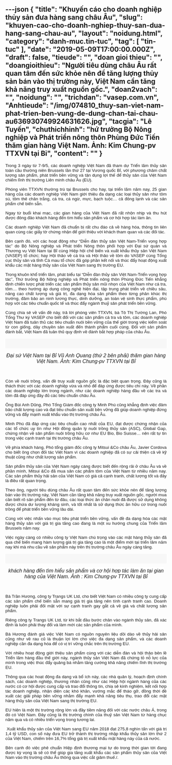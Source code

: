 ---json
{
    "title": "Khuyến cáo cho doanh nghiệp thủy sản đưa hàng sang châu Âu",
    "slug": "khuyen-cao-cho-doanh-nghiep-thuy-san-dua-hang-sang-chau-au",
    "layout": "noidung.html",
    "category": "danh-muc.tin-tuc",
    "tag": [
        "tin-tuc"
    ],
    "date": "2019-05-09T17:00:00.000Z",
    "draft": false,
    "tieude": "",
    "doan gioi thieu": "",
    "doangioithieu": "Người tiêu dùng châu Âu rất quan tâm đến sức khỏe nên để tăng lượng thủy sản bán vào thị trường này, Việt Nam cần tăng khả năng truy xuất nguồn gốc.",
    "doan2vach": "",
    "noidung": "",
    "trichdan": "vasep.com.vn",
    "Anhtieude": "/img/074810_thuy-san-viet-nam-phat-trien-ben-vung-de-dung-chan-tai-chau-au636930749924631626.jpg",
    "tacgia": "Lê Tuyến",
    "chuthichhinh": "hứ trưởng Bộ Nông nghiệp và Phát triển nông thôn Phùng Đức Tiến thăm gian hàng Việt Nam. Ảnh: Kim Chung-pv TTXVN tại Bỉ",
    "__content__": ""
}
---
<p style="margin-left:0in; margin-right:0in; text-align:justify"><span style="font-size:13px"><span style="color:#1b1b1b"><span style="font-family:Arial"><span style="background-color:#ffffff"><span style="font-size:10pt">Trong 3 ng&agrave;y từ 7-9/5, c&aacute;c doanh nghiệp Việt Nam đ&atilde; tham dự Triển l&atilde;m thủy sản to&agrave;n cầu thường ni&ecirc;n Brussels lần thứ 27 tại Vương quốc Bỉ, với phương ch&acirc;m chất lượng sản phẩm, ph&aacute;t triển bền vững v&agrave; tận dụng lợi thế để thủy sản của Việt Nam chiếm lĩnh thị trường Li&ecirc;n minh ch&acirc;u &Acirc;u (EU).</span></span></span></span></span></p>

<p style="margin-left:0in; margin-right:0in; text-align:justify"><span style="font-size:13px"><span style="color:#1b1b1b"><span style="font-family:Arial"><span style="background-color:#ffffff"><span style="font-size:10pt">Ph&oacute;ng vi&ecirc;n TTXVN thường tr&uacute; tại Brussels cho hay, tại triển l&atilde;m năm nay, 25 gian h&agrave;ng của c&aacute;c doanh nghiệp Việt Nam giới thiệu đa dạng c&aacute;c loại thủy sản như t&ocirc;m s&uacute;, t&ocirc;m thẻ ch&acirc;n trắng, c&aacute; tra, c&aacute; ngừ, mực, bạch tuộc&hellip; cả đ&ocirc;ng lạnh v&agrave; c&aacute;c sản phẩm chế biến sẵn.</span></span></span></span></span></p>

<p style="margin-left:0in; margin-right:0in; text-align:justify"><span style="font-size:13px"><span style="color:#1b1b1b"><span style="font-family:Arial"><span style="background-color:#ffffff"><span style="font-size:10pt">Ngay từ buổi khai mạc, c&aacute;c gian h&agrave;ng của Việt Nam đ&atilde; rất nhộn nhịp v&agrave; thu h&uacute;t được đ&ocirc;ng đảo kh&aacute;ch h&agrave;ng đến t&igrave;m hiểu sản phẩm v&agrave; cơ hội hợp t&aacute;c l&agrave;m ăn.</span></span></span></span></span></p>

<p style="margin-left:0in; margin-right:0in; text-align:justify"><span style="font-size:13px"><span style="color:#1b1b1b"><span style="font-family:Arial"><span style="background-color:#ffffff"><span style="font-size:10pt">C&aacute;c doanh nghiệp Việt Nam đ&atilde; chuẩn bị rất chu đ&aacute;o cả về h&agrave;ng h&oacute;a, th&ocirc;ng tin li&ecirc;n quan c&ugrave;ng c&aacute;c giấy tờ chứng nhận để giới thiệu với kh&aacute;ch tham quan v&agrave; c&aacute;c đối t&aacute;c.</span></span></span></span></span></p>

<p style="margin-left:0in; margin-right:0in; text-align:justify"><span style="font-size:13px"><span style="color:#1b1b1b"><span style="font-family:Arial"><span style="background-color:#ffffff"><span style="font-size:10pt">B&ecirc;n cạnh đ&oacute;, với c&aacute;c hoạt động như &ldquo;Diễn đ&agrave;n thủy sản Việt Nam-Triển vọng hợp t&aacute;c&rdquo; do Bộ N&ocirc;ng nghiệp v&agrave; Ph&aacute;t triển N&ocirc;ng th&ocirc;n phối hợp với Đại sứ qu&aacute;n v&agrave; Thương vụ Việt Nam tại Bỉ c&ugrave;ng Hiệp hội chế biến v&agrave; xuất khẩu thủy sản Việt Nam (VASEP) tổ chức; hay Hội thảo về c&aacute; tra v&agrave; Hội thảo về t&ocirc;m do VASEP c&ugrave;ng Tổng cục thủy sản v&agrave; tỉnh C&agrave; mau tổ chức đ&atilde; g&oacute;p phần kết nối v&agrave; th&uacute;c đẩy hoạt động xuất khẩu c&aacute;c mặt h&agrave;ng thủy sản của Việt Nam sang thị trường EU.</span></span></span></span></span></p>

<p style="margin-left:0in; margin-right:0in; text-align:justify"><span style="font-size:13px"><span style="color:#1b1b1b"><span style="font-family:Arial"><span style="background-color:#ffffff"><span style="font-size:10pt">Trong khu&ocirc;n khổ triển l&atilde;m, ph&aacute;t biểu tại &ldquo;Diễn đ&agrave;n thủy sản Việt Nam-Triển vọng hợp t&aacute;c&rdquo;, Thứ trưởng Bộ N&ocirc;ng nghiệp v&agrave; Ph&aacute;t triển n&ocirc;ng th&ocirc;n Ph&ugrave;ng Đức Tiến khẳng định chiến lược ph&aacute;t triển c&aacute;c sản phẩm thủy sản mũi nhọn của Việt Nam như c&aacute; tra, t&ocirc;m&hellip; theo hướng &aacute;p dụng c&ocirc;ng nghệ hiện đại, tập trung ph&aacute;t tri&ecirc;̉n về chi&ecirc;̀u s&acirc;u, n&acirc;ng cao ch&acirc;́t lượng v&agrave; gi&aacute; trị, đa dạng h&oacute;a sản ph&acirc;̉m theo từng ph&acirc;n kh&uacute;c thị trường, đảm bảo an ninh lương thực, dinh dưỡng, an to&agrave;n vệ sinh thực phẩm, ph&ugrave; hợp với c&aacute;c ti&ecirc;u chuẩn quốc tế v&agrave; th&uacute;c đẩy ng&agrave;nh thuỷ sản ph&aacute;t triển bền vững.</span></span></span></span></span></p>

<p style="margin-left:0in; margin-right:0in; text-align:justify"><span style="font-size:13px"><span style="color:#1b1b1b"><span style="font-family:Arial"><span style="background-color:#ffffff"><span style="font-size:10pt">C&ugrave;ng chia sẻ về vấn đề n&agrave;y, trả lời ph&oacute;ng vi&ecirc;n TTXVN, b&agrave; T&ocirc; Thị Tường Lan, Ph&oacute; Tổng Thư k&yacute; VASEP cho biết đối với c&aacute;c sản phẩm c&aacute; tra v&agrave; t&ocirc;m, c&aacute;c doanh nghiệp Việt Nam đ&atilde; tu&acirc;n thủ c&aacute;c ti&ecirc;u chuẩn nu&ocirc;i bền vững của thế giới trong việc kiểm so&aacute;t từ con giống, d&acirc;y chuyền sản xuất đến th&agrave;nh phẩm cuối c&ugrave;ng. Đối với sản phẩm đ&aacute;nh bắt, Việt Nam đ&atilde; tu&acirc;n thủ quy định về đ&aacute;nh bắt hợp ph&aacute;p của ch&acirc;u &Acirc;u.</span></span></span></span></span></p>

<p style="margin-left:0px; margin-right:0px; text-align:justify"><span style="font-size:16px"><span style="color:#1b1b1b"><span style="background-color:#ffffff"><span style="font-family:Arial,sans-serif"><img alt="" src="https://image.bnews.vn/MediaUpload/Content/2019/05/08/074810_thuy-san-viet-nam-phat-trien-ben-vung-de-dung-chan-tai-chau-au.jpg" style="background:#f7f7f7; border:0px; box-sizing:border-box; display:block; margin-left:auto; margin-right:auto; padding:15px; text-align:center !important; vertical-align:middle" /></span></span></span></span></p>

<p style="margin-left:0px; margin-right:0px; text-align:center"><span style="font-size:16px"><span style="color:#1b1b1b"><span style="background-color:#ffffff"><span style="font-family:Arial,sans-serif"><em>Đại sứ Việt Nam tại Bỉ Vũ Anh Quang (thứ 2 b&ecirc;n phải) thăm gian h&agrave;ng Việt Nam. Ảnh: Kim Chung-pv TTXVN tại Bỉ</em></span></span></span></span></p>

<p style="margin-left:0in; margin-right:0in; text-align:justify">&nbsp;</p>

<p style="margin-left:0in; margin-right:0in; text-align:justify"><span style="font-size:13px"><span style="color:#1b1b1b"><span style="font-family:Arial"><span style="background-color:#ffffff"><span style="font-size:10pt">C&ograve;n về nu&ocirc;i trồng, vấn đề truy xuất nguồn gốc l&agrave; đặc biệt quan trọng. Đ&acirc;y cũng l&agrave; th&aacute;ch thức với c&aacute;c doanh nghiệp vừa v&agrave; nhỏ để đ&aacute;p ứng được ti&ecirc;u ch&iacute; n&agrave;y. Về phần c&aacute;c doanh nghiệp lớn trong ng&agrave;nh, như c&aacute;c doanh nghiệp h&agrave;ng đầu về c&aacute;c tra v&agrave; t&ocirc;m đ&atilde; đ&aacute;p ứng đầy đủ c&aacute;c ti&ecirc;u chuẩn ch&acirc;u &Acirc;u.</span></span></span></span></span></p>

<p style="margin-left:0in; margin-right:0in; text-align:justify"><span style="font-size:13px"><span style="color:#1b1b1b"><span style="font-family:Arial"><span style="background-color:#ffffff"><span style="font-size:10pt">&Ocirc;ng B&ugrave;i Anh Dũng, Ph&oacute; Tổng Gi&aacute;m đốc c&ocirc;ng ty Minh Ph&uacute; cũng khẳng định việc đảm bảo chất lượng cao v&agrave; đạt ti&ecirc;u chuẩn sản xuất bền vững đ&atilde; gi&uacute;p doanh nghiệp đứng vững v&agrave; đẩy mạnh xuất khẩu v&agrave;o thị trường ch&acirc;u &Acirc;u.</span></span></span></span></span></p>

<p style="margin-left:0in; margin-right:0in; text-align:justify"><span style="font-size:13px"><span style="color:#1b1b1b"><span style="font-family:Arial"><span style="background-color:#ffffff"><span style="font-size:10pt">Minh Ph&uacute; đ&atilde; đ&aacute;p ứng c&aacute;c ti&ecirc;u chuẩn cao nhất của EU, đạt được chứng nhận của c&aacute;c tổ chức uy t&iacute;n như Hội đồng quản l&yacute; nu&ocirc;i trồng thủy sản (ASC), Global Gap, chứng nhận về sản phẩm nu&ocirc;i trồng hữu cơ như EU Bio, Bio Suisse&hellip; n&ecirc;n rất tự tin trong việc cạnh tranh tại thị trường ch&acirc;u &Acirc;u.</span></span></span></span></span></p>

<p style="margin-left:0in; margin-right:0in; text-align:justify"><span style="font-size:13px"><span style="color:#1b1b1b"><span style="font-family:Arial"><span style="background-color:#ffffff"><span style="font-size:10pt">Về ph&iacute;a kh&aacute;ch h&agrave;ng, Ph&oacute; tổng gi&aacute;m đốc c&ocirc;ng ty Mitsui &amp;Co ch&acirc;u &Acirc;u, Javier Cordova cho biết &ocirc;ng chọn đối t&aacute;c Việt Nam v&igrave; c&aacute;c doanh nghiệp đ&atilde; c&oacute; sự cải thiện cả về kỹ thuật cũng như chất lượng sản phẩm.</span></span></span></span></span></p>

<p style="margin-left:0in; margin-right:0in; text-align:justify"><span style="font-size:13px"><span style="color:#1b1b1b"><span style="font-family:Arial"><span style="background-color:#ffffff"><span style="font-size:10pt">Sản phẩm thủy sản của Việt Nam ng&agrave;y c&agrave;ng được biết đến rộng r&atilde;i ở ch&acirc;u &Acirc;u v&agrave; về phần m&igrave;nh, Mitsui &amp;Co đ&atilde; mua sản c&aacute;c phẩm t&ocirc;m của Việt Nam từ nhiều năm nay. C&aacute;c sản phẩm thủy hải sản của Việt Nam c&oacute; gi&aacute; cả cạnh tranh, chất lượng tốt v&agrave; đ&acirc;y l&agrave; điều rất quan trọng.</span></span></span></span></span></p>

<p style="margin-left:0in; margin-right:0in; text-align:justify"><span style="font-size:13px"><span style="color:#1b1b1b"><span style="font-family:Arial"><span style="background-color:#ffffff"><span style="font-size:10pt">Theo &ocirc;ng, người ti&ecirc;u d&ugrave;ng ch&acirc;u &Acirc;u rất quan t&acirc;m đến sức khỏe n&ecirc;n để tăng lượng b&aacute;n v&agrave;o thị trường n&agrave;y, Việt Nam cần tăng khả năng truy xuất nguồn gốc, người mua cần biết r&otilde; sản phẩm đến từ đ&acirc;u, c&aacute;c loại thức ăn chăn nu&ocirc;i đ&atilde; được sử dụng kh&ocirc;ng được chứa dư lượng kh&aacute;ng sinh, v&agrave; tốt nhất l&agrave; sử dụng thức ăn hữu cơ trong nu&ocirc;i trồng để ph&aacute;t triển bền vững l&acirc;u d&agrave;i.</span></span></span></span></span></p>

<p style="margin-left:0in; margin-right:0in; text-align:justify"><span style="font-size:13px"><span style="color:#1b1b1b"><span style="font-family:Arial"><span style="background-color:#ffffff"><span style="font-size:10pt">C&ugrave;ng với việc nhấn v&agrave;o mục ti&ecirc;u ph&aacute;t triển bền vững, vấn đề đa dạng h&oacute;a c&aacute;c mặt h&agrave;ng thủy sản với gi&aacute; trị gia tăng cao đang l&agrave; một xu hướng chung của Triển l&atilde;m Brussels năm nay.</span></span></span></span></span></p>

<p style="margin-left:0in; margin-right:0in; text-align:justify"><span style="font-size:13px"><span style="color:#1b1b1b"><span style="font-family:Arial"><span style="background-color:#ffffff"><span style="font-size:10pt">Việc ng&agrave;y c&agrave;ng c&oacute; nhiều c&ocirc;ng ty Việt Nam ch&uacute; trọng v&agrave;o c&aacute;c mặt h&agrave;ng thủy sản đ&atilde; qua chế biến mang h&agrave;m lượng gi&aacute; trị gia tăng cao l&agrave; một điểm mới tại triển l&atilde;m năm nay khi m&agrave; nhu cầu về sản phẩm n&agrave;y tr&ecirc;n thị trường ch&acirc;u &Acirc;u ng&agrave;y c&agrave;ng tăng.</span></span></span></span></span></p>

<p style="margin-left:0px; margin-right:0px; text-align:justify"><span style="font-size:16px"><span style="color:#1b1b1b"><span style="background-color:#ffffff"><span style="font-family:Arial,sans-serif"><img alt="" src="https://image.bnews.vn/MediaUpload/Content/2019/05/08/074814_thuy-san-viet-nam-phat-trien-ben-vung-de-dung-chan-tai-chau-au.jpg" style="background:#f7f7f7; border:0px; box-sizing:border-box; display:block; margin-left:auto; margin-right:auto; padding:15px; text-align:center !important; vertical-align:middle" /></span></span></span></span></p>

<p style="margin-left:0px; margin-right:0px; text-align:center"><span style="font-size:16px"><span style="color:#1b1b1b"><span style="background-color:#ffffff"><span style="font-family:Arial,sans-serif"><em>kh&aacute;ch h&agrave;ng đến t&igrave;m hiểu sản phẩm v&agrave; cơ hội hợp t&aacute;c l&agrave;m ăn tại gian h&agrave;ng của Việt Nam. Ảnh : Kim Chung-pv TTXVN tại Bỉ</em></span></span></span></span></p>

<p style="margin-left:0in; margin-right:0in; text-align:justify">&nbsp;</p>

<p style="margin-left:0in; margin-right:0in; text-align:justify"><span style="font-size:13px"><span style="color:#1b1b1b"><span style="font-family:Arial"><span style="background-color:#ffffff"><span style="font-size:10pt">B&agrave; Trần Hương, c&ocirc;ng ty Trangs UK Ltd, cho biết Việt Nam c&oacute; nhiều c&ocirc;ng ty cung cấp c&aacute;c sản phẩm chế biến sẵn mang gi&aacute; trị gia tăng n&ecirc;n t&iacute;nh cạnh tranh cao. Doanh nghiệp lu&ocirc;n phải đối mặt với sự cạnh tranh gay gắt cả về gi&aacute; v&agrave; chất lượng sản phẩm.</span></span></span></span></span></p>

<p style="margin-left:0in; margin-right:0in; text-align:justify"><span style="font-size:13px"><span style="color:#1b1b1b"><span style="font-family:Arial"><span style="background-color:#ffffff"><span style="font-size:10pt">Ri&ecirc;ng c&ocirc;ng ty Trangs UK Ltd, từ khi bắt đầu bước ch&acirc;n v&agrave;o ng&agrave;nh thủy sản, đ&atilde; x&aacute;c định l&agrave; lu&ocirc;n phải thay đổi v&agrave; l&agrave;m mới c&aacute;c sản phẩm của m&igrave;nh.</span></span></span></span></span></p>

<p style="margin-left:0in; margin-right:0in; text-align:justify"><span style="font-size:13px"><span style="color:#1b1b1b"><span style="font-family:Arial"><span style="background-color:#ffffff"><span style="font-size:10pt">B&agrave; Hương đ&aacute;nh gi&aacute; việc Việt Nam c&oacute; nguồn nguy&ecirc;n liệu dồi d&agrave;o về thủy hải sản cũng như về rau củ l&agrave; thuận lợi lớn cho việc đa dạng sản phẩm, v&agrave; c&aacute;c doanh nghiệp cần đa dạng h&oacute;a để c&oacute; vị tr&iacute; vững chắc tr&ecirc;n thị trường EU.</span></span></span></span></span></p>

<p style="margin-left:0in; margin-right:0in; text-align:justify"><span style="font-size:13px"><span style="color:#1b1b1b"><span style="font-family:Arial"><span style="background-color:#ffffff"><span style="font-size:10pt">Với nhiều hoạt động giới thiệu sản phẩm c&ugrave;ng với c&aacute;c diễn đ&agrave;n v&agrave; hội thảo b&ecirc;n lề Triển l&atilde;m h&agrave;ng đầu thế giới n&agrave;y, ng&agrave;nh thủy sản Việt Nam đ&atilde; chứng tỏ nỗ lực của m&igrave;nh trong việc th&uacute;c đẩy quảng b&aacute; nhằm tăng cường khả năng chiếm lĩnh thị trường EU.</span></span></span></span></span></p>

<p style="margin-left:0in; margin-right:0in; text-align:justify"><span style="font-size:13px"><span style="color:#1b1b1b"><span style="font-family:Arial"><span style="background-color:#ffffff"><span style="font-size:10pt">Th&ocirc;ng qua c&aacute;c hoạt động đa dạng v&agrave; bổ &iacute;ch n&agrave;y, c&aacute;c nh&agrave; quản l&yacute;, hoạch định ch&iacute;nh s&aacute;ch, c&aacute;c doanh nghiệp, thương nh&acirc;n cũng như c&aacute;c Hiệp hội ng&agrave;nh h&agrave;ng của c&aacute;c nước c&oacute; cơ hội được cung cấp v&agrave; trao đổi th&ocirc;ng tin, chia sẻ kinh nghiệm, kết nối hợp t&aacute;c doanh nghiệp, nhận diện c&aacute;c kh&oacute; khăn, vướng mắc để th&aacute;o gỡ, đồng thời đề xuất c&aacute;c giải ph&aacute;p bền vững nhằm đẩy mạnh khả năng ti&ecirc;u thụ, trao đổi c&aacute;c mặt h&agrave;ng thủy sản của Việt Nam sang thị trường EU.</span></span></span></span></span></p>

<p style="margin-left:0in; margin-right:0in; text-align:justify"><span style="font-size:13px"><span style="color:#1b1b1b"><span style="font-family:Arial"><span style="background-color:#ffffff"><span style="font-size:10pt">EU hiện l&agrave; một thị trường rộng lớn v&agrave; đầy tiềm năng đối với c&aacute;c nước ch&acirc;u &Aacute;, trong đ&oacute; c&oacute; Việt Nam. Đ&acirc;y cũng l&agrave; thị trường ch&iacute;nh của thuỷ sản Việt Nam từ h&agrave;ng chục năm qua v&agrave; c&oacute; nhiều triển vọng trong tương lai.</span></span></span></span></span></p>

<p style="margin-left:0in; margin-right:0in; text-align:justify"><span style="font-size:13px"><span style="color:#1b1b1b"><span style="font-family:Arial"><span style="background-color:#ffffff"><span style="font-size:10pt">&nbsp;Xuất khẩu thủy sản của Việt Nam sang EU năm 2018 đạt 275,8 ngh&igrave;n tấn với gi&aacute; trị 1,4 tỷ USD, con số n&agrave;y đưa EU trở th&agrave;nh thị trường nhập khẩu thủy sản lớn thứ 2 của Việt Nam, chiếm tr&ecirc;n 16,7% tổng gi&aacute; trị xuất khẩu mặt h&agrave;ng n&agrave;y của cả nước.</span></span></span></span></span></p>

<p style="margin-left:0in; margin-right:0in; text-align:justify"><span style="font-size:13px"><span style="color:#1b1b1b"><span style="font-family:Arial"><span style="background-color:#ffffff"><span style="font-size:10pt">B&ecirc;n cạnh đ&oacute; việc ph&ecirc; chuẩn Hiệp định thương mại tự do trong thời gian tới đang được kỳ vọng l&agrave; sẽ c&oacute; thể gi&uacute;p gia tăng xuất khẩu c&aacute;c sản phẩm thủy sản của Việt Nam v&agrave;o thị trường ch&acirc;u &Acirc;u th&ocirc;ng qua việc cắt giảm thuế./.</span></span></span></span></span></p>
